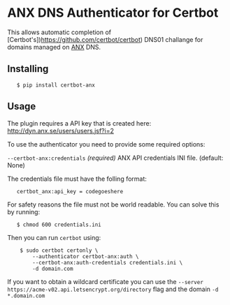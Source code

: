 ANX DNS Authenticator for Certbot
=================================
This allows automatic completion of [Certbot's])https://github.com/certbot/certbot)
DNS01 challange for domains managed on [ANX](https://dyn.anx.se/api/dns/) DNS.

Installing
----------
```
   $ pip install certbot-anx
```
   
Usage
-----
The plugin requires a API key that is created here: http://dyn.anx.se/users/users.jsf?i=2

To use the authenticator you need to provide some required options:

``--certbot-anx:credentials`` *(required)*
  ANX API credentials INI file. (default: None)

The credentials file must have the folling format:

```
   certbot_anx:api_key = codegoeshere
```
For safety reasons the file must not be world readable. You can solve this by
running:

```
   $ chmod 600 credentials.ini
```
Then you can run ``certbot`` using:

```
    $ sudo certbot certonly \
        --authenticator certbot-anx:auth \
        --certbot-anx:auth-credentials credentials.ini \
        -d domain.com
```
If you want to obtain a wildcard certificate you can use the
``--server https://acme-v02.api.letsencrypt.org/directory`` flag and the domain
``-d *.domain.com``
